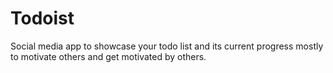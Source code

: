 # Todoist

Social media app to showcase your todo list and its current progress mostly to motivate others and get motivated by
others.
